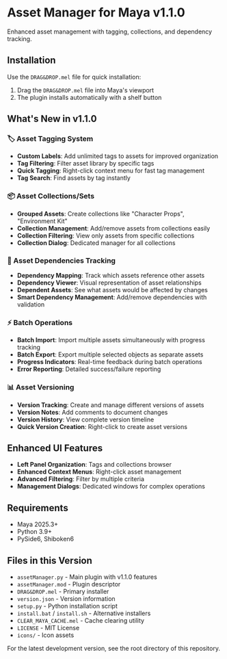 # Asset Manager for Maya v1.1.0

Enhanced asset management with tagging, collections, and dependency tracking.

## Installation

Use the `DRAG&DROP.mel` file for quick installation:

1. Drag the `DRAG&DROP.mel` file into Maya's viewport
2. The plugin installs automatically with a shelf button

## What's New in v1.1.0

### 🏷️ Asset Tagging System

- **Custom Labels**: Add unlimited tags to assets for improved organization
- **Tag Filtering**: Filter asset library by specific tags
- **Quick Tagging**: Right-click context menu for fast tag management
- **Tag Search**: Find assets by tag instantly

### 📦 Asset Collections/Sets

- **Grouped Assets**: Create collections like "Character Props", "Environment Kit"
- **Collection Management**: Add/remove assets from collections easily
- **Collection Filtering**: View only assets from specific collections
- **Collection Dialog**: Dedicated manager for all collections

### 🔗 Asset Dependencies Tracking

- **Dependency Mapping**: Track which assets reference other assets
- **Dependency Viewer**: Visual representation of asset relationships
- **Dependent Assets**: See what assets would be affected by changes
- **Smart Dependency Management**: Add/remove dependencies with validation

### ⚡ Batch Operations

- **Batch Import**: Import multiple assets simultaneously with progress tracking
- **Batch Export**: Export multiple selected objects as separate assets
- **Progress Indicators**: Real-time feedback during batch operations
- **Error Reporting**: Detailed success/failure reporting

### 📊 Asset Versioning

- **Version Tracking**: Create and manage different versions of assets
- **Version Notes**: Add comments to document changes
- **Version History**: View complete version timeline
- **Quick Version Creation**: Right-click to create asset versions

## Enhanced UI Features

- **Left Panel Organization**: Tags and collections browser
- **Enhanced Context Menus**: Right-click asset management
- **Advanced Filtering**: Filter by multiple criteria
- **Management Dialogs**: Dedicated windows for complex operations

## Requirements

- Maya 2025.3+
- Python 3.9+
- PySide6, Shiboken6

## Files in this Version

- `assetManager.py` - Main plugin with v1.1.0 features
- `assetManager.mod` - Plugin descriptor
- `DRAG&DROP.mel` - Primary installer
- `version.json` - Version information
- `setup.py` - Python installation script
- `install.bat` / `install.sh` - Alternative installers
- `CLEAR_MAYA_CACHE.mel` - Cache clearing utility
- `LICENSE` - MIT License
- `icons/` - Icon assets

For the latest development version, see the root directory of this repository.
